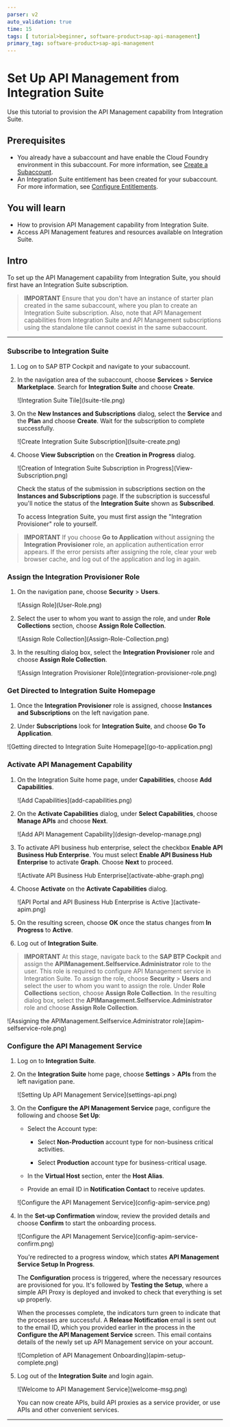 ```yaml
---
parser: v2
auto_validation: true
time: 15
tags: [ tutorial>beginner, software-product>sap-api-management]
primary_tag: software-product>sap-api-management
---
```


# Set Up API Management from Integration Suite
<!-- description --> Use this tutorial to provision the API Management capability from  Integration Suite.

## Prerequisites
 - You already have a subaccount and have enable the Cloud Foundry environment in this subaccount. For more information, see [Create a Subaccount](https://help.sap.com/docs/BTP/65de2977205c403bbc107264b8eccf4b/05280a123d3044ae97457a25b3013918.html?q=entitlements).
 - An Integration Suite entitlement has been created for your subaccount. For more information, see [Configure Entitlements](https://help.sap.com/docs/BTP/65de2977205c403bbc107264b8eccf4b/37f8871865114f44aebee3db6ac64b72.html?q=create%20entitlements).

## You will learn
  - How to provision API Management capability from Integration Suite.  
  - Access API Management features and resources available on Integration Suite.

## Intro
To set up the API Management capability from Integration Suite, you should first have an Integration Suite subscription.

>**IMPORTANT** Ensure that you don't have an instance of starter plan created in the same subaccount, where you plan to create an Integration Suite subscription. Also, note that API Management capabilities from Integration Suite and API Management subscriptions using the standalone tile cannot coexist in the same subaccount.

---

### Subscribe to Integration Suite


1. Log on to SAP BTP Cockpit and navigate to your subaccount.

2. In the navigation area of the subaccount, choose **Services** > **Service Marketplace**. Search for **Integration Suite** and choose **Create**.
   <!-- border -->![Integration Suite Tile](Isuite-tile.png)

3. On the **New Instances and Subscriptions** dialog, select the **Service** and the **Plan** and choose **Create**.
   Wait for the subscription to complete successfully.
   <!-- border -->![Create Integration Suite Subscription](Isuite-create.png)

4. Choose **View Subscription** on the **Creation in Progress** dialog.
   <!-- border -->![Creation of Integration Suite Subscription in Progress](View-Subscription.png)
   Check the status of the submission in subscriptions section on the **Instances and Subscriptions** page. If the subscription is successful you'll notice the status of the **Integration Suite** shown as **Subscribed**.

   To access Integration Suite, you must first assign the "Integration Provisioner" role to yourself.

>**IMPORTANT** If you choose **Go to Application** without assigning the **Integration Provisioner** role, an application authentication error appears. If the error persists after assigning the role, clear your web browser cache, and log out of the application and log in again.




### Assign the Integration Provisioner Role


1. On the navigation pane, choose **Security** > **Users**.
   <!-- border -->![Assign Role](User-Role.png)

2. Select the user to whom you want to assign the role, and under **Role Collections** section, choose **Assign Role Collection**.
   <!-- border -->![Assign Role Collection](Assign-Role-Collection.png)

3. In the resulting dialog box, select the **Integration Provisioner** role and choose **Assign Role Collection**.
   <!-- border -->![Assign Integration Provisioner Role](integration-provisioner-role.png)



### Get Directed to Integration Suite Homepage


1. Once the **Integration Provisioner** role is assigned, choose **Instances and Subscriptions** on the left navigation pane.

2. Under **Subscriptions** look for **Integration Suite**, and choose **Go To Application**.
  <!-- border -->![Getting directed to Integration Suite Homepage](go-to-application.png)


### Activate API Management Capability 


1. On the Integration Suite home page, under **Capabilities**, choose **Add Capabilities**.
   <!-- border -->![Add Capabilities](add-capabilities.png)

2. On the **Activate Capabilities** dialog, under **Select Capabilities**, choose **Manage APIs** and choose **Next**.
   <!-- border -->![Add API Management Capability](design-develop-manage.png)

3. To activate API business hub enterprise, select the checkbox **Enable API Business Hub Enterprise**.
   You must select **Enable API Business Hub Enterprise** to activate **Graph**. Choose **Next** to proceed.
   <!-- border -->![Activate API Business Hub Enterprise](activate-abhe-graph.png)

4. Choose **Activate** on the **Activate Capabilities** dialog.
   <!-- border -->![API Portal and API Business Hub Enterprise is Active ](activate-apim.png)

5. On the resulting screen, choose **OK** once the status changes from **In Progress** to **Active**.
   
6. Log out of **Integration Suite**.

>**IMPORTANT** At this stage, navigate back to the **SAP BTP Cockpit** and assign the **APIManagement.Selfservice.Administrator** role to the user. This role is required to configure API Management service in Integration Suite. To assign the role, choose **Security** > **Users** and select the user to whom you want to assign the role. Under **Role Collections** section, choose **Assign Role Collection**. In the resulting dialog box, select the **APIManagement.Selfservice.Administrator** role and choose **Assign Role Collection**.
   <!-- border -->![Assigning the APIManagement.Selfservice.Administrator role](apim-selfservice-role.png)





### Configure the API Management Service


1. Log on to **Integration Suite**.

2. On the **Integration Suite** home page, choose **Settings** > **APIs** from the left navigation pane.
   <!-- border -->![Setting Up API Management Service](settings-api.png)

3. On the **Configure the API Management Service** page, configure the following and choose **Set Up**:

    - Select the Account type:

        - Select **Non-Production** account type for non-business critical activities.

        - Select **Production** account type for business-critical usage.

    - In the **Virtual Host** section, enter the **Host Alias**.

    - Provide an email ID in **Notification Contact** to receive updates.

    <!-- border -->![Configure the API Management Service](config-apim-service.png)

4. In the **Set-up Confirmation** window, review the provided details and choose **Confirm** to start the onboarding process.
   <!-- border -->![Configure the API Management Service](config-apim-service-confirm.png)
      You're redirected to a progress window, which states **API Management Service Setup In Progress**.

      The **Configuration** process is triggered, where the necessary resources are provisioned for you. It's followed by **Testing the Setup**, where a simple API Proxy is deployed and invoked to check that everything is set up properly.

      When the processes complete, the indicators turn green to indicate that the processes are successful. A **Release Notification** email is sent out to the email ID, which you provided earlier in the process in the **Configure the API Management Service** screen. This email contains details of the newly set up API Management service on your account.
    <!-- border -->![Completion of API Management Onboarding](apim-setup-complete.png)

5. Log out of the **Integration Suite** and login again.
   <!-- border -->![Welcome to API Management Service](welcome-msg.png)

    You can now create APIs, build API proxies as a service provider, or use APIs and other convenient services.




---
